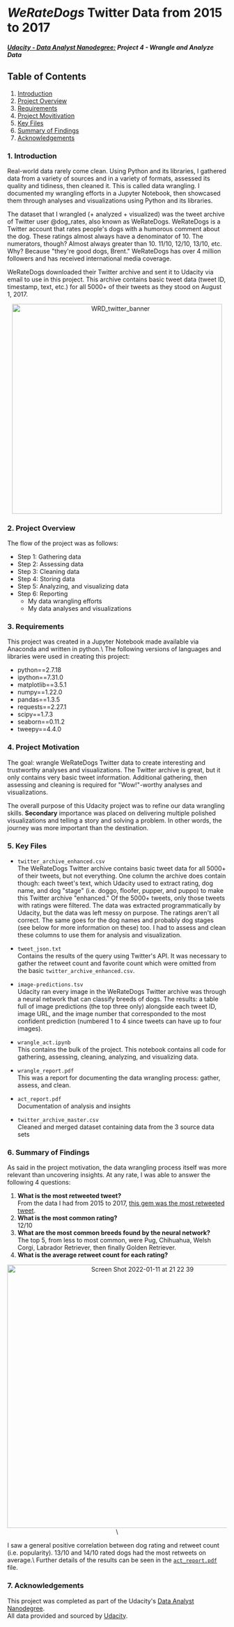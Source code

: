 # _WeRateDogs_ Twitter Data from 2015 to 2017
#### [_Udacity - Data Analyst Nanodegree:_](https://www.udacity.com/course/data-analyst-nanodegree--nd002) _Project 4 - Wrangle and Analyze Data_
## Table of Contents

1. [Introduction](#introduction)
2. [Project Overview](#project)
3. [Requirements](#requirements)
4. [Project Movitivation](#motivation)
5. [Key Files](#files)
6. [Summary of Findings](#summary)
7. [Acknowledgements](#acknowledgements)

### 1. Introduction<a id="introduction"></a>
Real-world data rarely come clean. Using Python and its libraries, I gathered data from a variety of sources and in a variety of formats, assessed its quality and tidiness, then cleaned it. This is called data wrangling. I documented my wrangling efforts in a Jupyter Notebook, then showcased them through analyses and visualizations using Python and its libraries.

The dataset that I wrangled (+ analyzed + visualized) was the tweet archive of Twitter user @dog_rates, also known as WeRateDogs. WeRateDogs is a Twitter account that rates people's dogs with a humorous comment about the dog. These ratings almost always have a denominator of 10. The numerators, though? Almost always greater than 10. 11/10, 12/10, 13/10, etc. Why? Because "they're good dogs, Brent." WeRateDogs has over 4 million followers and has received international media coverage.

WeRateDogs downloaded their Twitter archive and sent it to Udacity via email to use in this project. This archive contains basic tweet data (tweet ID, timestamp, text, etc.) for all 5000+ of their tweets as they stood on August 1, 2017.

<p align="center">
  <img width="482" alt="WRD_twitter_banner" src="https://user-images.githubusercontent.com/68494141/148898814-5c45e176-f36e-4895-be21-9cde60124cd0.png">
</p>

### 2. Project Overview<a id="project"></a>
The flow of the project was as follows:

* Step 1: Gathering data
* Step 2: Assessing data
* Step 3: Cleaning data
* Step 4: Storing data
* Step 5: Analyzing, and visualizing data
* Step 6: Reporting
  - My data wrangling efforts
  - My data analyses and visualizations

### 3. Requirements<a id="requirements"></a>

This project was created in a Jupyter Notebook made available via Anaconda and written in python.\ 
The following versions of languages and libraries were used in creating this project:
- python==2.7.18
- ipython==7.31.0
- matplotlib==3.5.1
- numpy==1.22.0
- pandas==1.3.5
- requests==2.27.1
- scipy==1.7.3
- seaborn==0.11.2
- tweepy==4.4.0

### 4. Project Motivation<a id="motivation"></a>

The goal: wrangle WeRateDogs Twitter data to create interesting and trustworthy analyses and visualizations. The Twitter archive is great, but it only contains very basic tweet information. Additional gathering, then assessing and cleaning is required for "Wow!"-worthy analyses and visualizations.

The overall purpose of this Udacity project was to refine our data wrangling skills. **Secondary** importance was placed on delivering multiple polished visualizations and telling a story and solving a problem. In other words, the journey was more important than the destination. 

### 5. Key Files<a id="files"></a>
- `twitter_archive_enhanced.csv`\
The WeRateDogs Twitter archive contains basic tweet data for all 5000+ of their tweets, but not everything. One column the archive does contain though: each tweet's text, which Udacity used to extract rating, dog name, and dog "stage" (i.e. doggo, floofer, pupper, and puppo) to make this Twitter archive "enhanced." Of the 5000+ tweets, only those tweets with ratings were filtered.
The data was extracted programmatically by Udacity, but the data was left messy on purpose. The ratings aren't all correct. The same goes for the dog names and probably dog stages (see below for more information on these) too. I had to assess and clean these columns to use them for analysis and visualization.

- `tweet_json.txt`\
Contains the results of the query using Twitter's API. It was necessary to gather the retweet count and favorite count which were omitted from the basic `twitter_archive_enhanced.csv`. 

- `image-predictions.tsv`\
Udacity ran every image in the WeRateDogs Twitter archive was through a neural network that can classify breeds of dogs. The results: a table full of image predictions (the top three only) alongside each tweet ID, image URL, and the image number that corresponded to the most confident prediction (numbered 1 to 4 since tweets can have up to four images).

- `wrangle_act.ipynb`\
This contains the bulk of the project. This notebook contains all code for gathering, assessing, cleaning, analyzing, and visualizing data.

- `wrangle_report.pdf`\
This was a report for documenting the data wrangling process: gather, assess, and clean.

- `act_report.pdf`\
Documentation of analysis and insights

- `twitter_archive_master.csv`\
Cleaned and merged dataset containing data from the 3 source data sets


### 6. Summary of Findings<a id="summary"></a>
As said in the project motivation, the data wrangling process itself was more relevant than uncovering insights. At any rate, I was able to answer the following 4 questions:
1. **What is the most retweeted tweet?**\
From the data I had from 2015 to 2017, [this gem was the most retweeted tweet](https://twitter.com/dog_rates/status/744234799360020481).
2. **What is the most common rating?**\
12/10
3. **What are the most common breeds found by the neural network?**\
The top 5, from less to most common, were Pug, Chihuahua, Welsh Corgi, Labrador Retriever, then finally Golden Retriever. 
4. **What is the average retweet count for each rating?**

<p align="center">
  <img width="605" alt="Screen Shot 2022-01-11 at 21 22 39" src="https://user-images.githubusercontent.com/68494141/148941805-da0b6ab3-cc4f-4eab-8ef4-55d1c06fa630.png">\
</p>

I saw a general positive correlation between dog rating and retweet count (i.e. popularity). 13/10 and 14/10 rated dogs had the most retweets on average.\ 
Further details of the results can be seen in the [`act_report.pdf`](https://github.com/keenan-cooper/WeRateDogs-Twitter-Data-from-2015-to-2017/blob/main/03_act_report.pdf) file.

### 7. Acknowledgements<a id="acknowledgements"></a>
This project was completed as part of the Udacity's [Data Analyst Nanodegree](https://github.com/keenan-cooper/WeRateDogs-Twitter-Data-from-2015-to-2017/files/7847764/nd002-syllabus_2018-June_v9.pdf).\
All data provided and sourced by [Udacity](https://www.udacity.com). 
